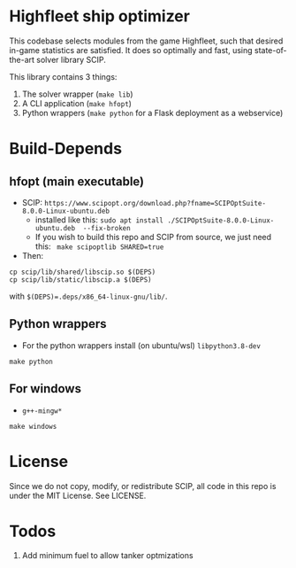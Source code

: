 # Highfleet ship optimizer

This codebase selects modules from the game Highfleet, such that desired
in-game statistics are satisfied. It does so optimally and fast, using
state-of-the-art solver library SCIP.

This library contains 3 things:

1. The solver wrapper (`make lib`)
2. A CLI application (`make hfopt`)
3. Python wrappers (`make python` for a Flask deployment as a webservice)

# Build-Depends

## hfopt (main executable)

- SCIP: `https://www.scipopt.org/download.php?fname=SCIPOptSuite-8.0.0-Linux-ubuntu.deb`
  - installed like this: `sudo apt install ./SCIPOptSuite-8.0.0-Linux-ubuntu.deb  --fix-broken`
  - If you wish to build this repo and SCIP from source, we just need this: ` make scipoptlib SHARED=true`
- Then:

```
cp scip/lib/shared/libscip.so $(DEPS)
cp scip/lib/static/libscip.a $(DEPS)
```
with `$(DEPS)=.deps/x86_64-linux-gnu/lib/`.

## Python wrappers

- For the python wrappers install (on ubuntu/wsl) `libpython3.8-dev`

`make python`

## For windows 

- `g++-mingw*`

`make windows`

# License

Since we do not copy, modify, or redistribute SCIP, all code in this repo is under the MIT License. See LICENSE.

# Todos

1. Add minimum fuel to allow tanker optmizations
